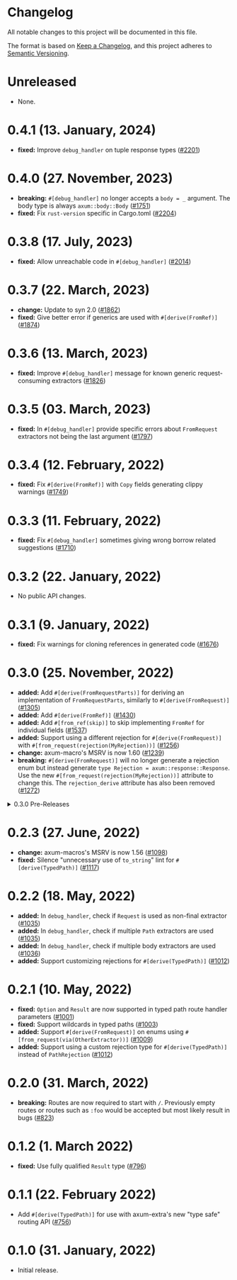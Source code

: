 # Changelog

All notable changes to this project will be documented in this file.

The format is based on [Keep a Changelog](https://keepachangelog.com/en/1.0.0/),
and this project adheres to [Semantic Versioning](https://semver.org/spec/v2.0.0.html).

# Unreleased

- None.

# 0.4.1 (13. January, 2024)

- **fixed:** Improve `debug_handler` on tuple response types ([#2201])

[#2201]: https://github.com/tokio-rs/axum/pull/2201

# 0.4.0 (27. November, 2023)

- **breaking:** `#[debug_handler]` no longer accepts a `body = _` argument. The
  body type is always `axum::body::Body` ([#1751])
- **fixed:** Fix `rust-version` specific in Cargo.toml ([#2204])

[#2204]: https://github.com/tokio-rs/axum/pull/2204
[#1751]: https://github.com/tokio-rs/axum/pull/1751

# 0.3.8 (17. July, 2023)

- **fixed:** Allow unreachable code in `#[debug_handler]` ([#2014])

[#2014]: https://github.com/tokio-rs/axum/pull/2014

# 0.3.7 (22. March, 2023)

- **change:** Update to syn 2.0 ([#1862])
- **fixed:** Give better error if generics are used with `#[derive(FromRef)]` ([#1874])

[#1862]: https://github.com/tokio-rs/axum/pull/1862
[#1874]: https://github.com/tokio-rs/axum/pull/1874

# 0.3.6 (13. March, 2023)

- **fixed:** Improve `#[debug_handler]` message for known generic
  request-consuming extractors ([#1826])

[#1826]: https://github.com/tokio-rs/axum/pull/1826

# 0.3.5 (03. March, 2023)

- **fixed:** In `#[debug_handler]` provide specific errors about `FromRequest`
  extractors not being the last argument ([#1797])

[#1797]: https://github.com/tokio-rs/axum/pull/1797

# 0.3.4 (12. February, 2022)

- **fixed:** Fix `#[derive(FromRef)]` with `Copy` fields generating clippy warnings ([#1749])

[#1749]: https://github.com/tokio-rs/axum/pull/1749

# 0.3.3 (11. February, 2022)

- **fixed:** Fix `#[debug_handler]` sometimes giving wrong borrow related suggestions ([#1710])

[#1710]: https://github.com/tokio-rs/axum/pull/1710

# 0.3.2 (22. January, 2022)

- No public API changes.

# 0.3.1 (9. January, 2022)

- **fixed:** Fix warnings for cloning references in generated code ([#1676])

[#1676]: https://github.com/tokio-rs/axum/pull/1676

# 0.3.0 (25. November, 2022)

- **added:** Add `#[derive(FromRequestParts)]` for deriving an implementation of
  `FromRequestParts`, similarly to `#[derive(FromRequest)]` ([#1305])
- **added:** Add `#[derive(FromRef)]` ([#1430])
- **added:** Add `#[from_ref(skip)]` to skip implementing `FromRef` for individual fields ([#1537])
- **added:** Support using a different rejection for `#[derive(FromRequest)]`
  with `#[from_request(rejection(MyRejection))]` ([#1256])
- **change:** axum-macro's MSRV is now 1.60 ([#1239])
- **breaking:** `#[derive(FromRequest)]` will no longer generate a rejection
  enum but instead generate `type Rejection = axum::response::Response`. Use the
  new `#[from_request(rejection(MyRejection))]` attribute to change this.
  The `rejection_derive` attribute has also been removed ([#1272])

[#1239]: https://github.com/tokio-rs/axum/pull/1239
[#1256]: https://github.com/tokio-rs/axum/pull/1256
[#1272]: https://github.com/tokio-rs/axum/pull/1272
[#1305]: https://github.com/tokio-rs/axum/pull/1305
[#1430]: https://github.com/tokio-rs/axum/pull/1430
[#1537]: https://github.com/tokio-rs/axum/pull/1537

<details>
<summary>0.3.0 Pre-Releases</summary>

# 0.3.0-rc.3 (18. November, 2022)

- **added:** Add `#[from_ref(skip)]` to skip implementing `FromRef` for individual fields ([#1537])

[#1537]: https://github.com/tokio-rs/axum/pull/1537

# 0.3.0-rc.2 (8. November, 2022)

- **added:** Add `#[derive(FromRef)]` ([#1430])

[#1430]: https://github.com/tokio-rs/axum/pull/1430

# 0.3.0-rc.1 (23. August, 2022)

- **change:** axum-macro's MSRV is now 1.60 ([#1239])
- **added:** Support using a different rejection for `#[derive(FromRequest)]`
  with `#[from_request(rejection(MyRejection))]` ([#1256])
- **breaking:** `#[derive(FromRequest)]` will no longer generate a rejection
  enum but instead generate `type Rejection = axum::response::Response`. Use the
  new `#[from_request(rejection(MyRejection))]` attribute to change this.
  The `rejection_derive` attribute has also been removed ([#1272])
- **added:** Add `#[derive(FromRequestParts)]` for deriving an implementation of
  `FromRequestParts`, similarly to `#[derive(FromRequest)]` ([#1305])

[#1239]: https://github.com/tokio-rs/axum/pull/1239
[#1256]: https://github.com/tokio-rs/axum/pull/1256
[#1272]: https://github.com/tokio-rs/axum/pull/1272
[#1305]: https://github.com/tokio-rs/axum/pull/1305

</details>

# 0.2.3 (27. June, 2022)

- **change:** axum-macros's MSRV is now 1.56 ([#1098])
- **fixed:** Silence "unnecessary use of `to_string`" lint for `#[derive(TypedPath)]` ([#1117])

[#1098]: https://github.com/tokio-rs/axum/pull/1098
[#1117]: https://github.com/tokio-rs/axum/pull/1117

# 0.2.2 (18. May, 2022)

- **added:** In `debug_handler`, check if `Request` is used as non-final extractor ([#1035])
- **added:** In `debug_handler`, check if multiple `Path` extractors are used ([#1035])
- **added:** In `debug_handler`, check if multiple body extractors are used ([#1036])
- **added:** Support customizing rejections for `#[derive(TypedPath)]` ([#1012])

[#1035]: https://github.com/tokio-rs/axum/pull/1035
[#1036]: https://github.com/tokio-rs/axum/pull/1036
[#1012]: https://github.com/tokio-rs/axum/pull/1012

# 0.2.1 (10. May, 2022)

- **fixed:** `Option` and `Result` are now supported in typed path route handler parameters ([#1001])
- **fixed:** Support wildcards in typed paths ([#1003])
- **added:** Support `#[derive(FromRequest)]` on enums using `#[from_request(via(OtherExtractor))]` ([#1009])
- **added:** Support using a custom rejection type for `#[derive(TypedPath)]`
  instead of `PathRejection` ([#1012])

[#1001]: https://github.com/tokio-rs/axum/pull/1001
[#1003]: https://github.com/tokio-rs/axum/pull/1003
[#1009]: https://github.com/tokio-rs/axum/pull/1009
[#1012]: https://github.com/tokio-rs/axum/pull/1012

# 0.2.0 (31. March, 2022)

- **breaking:** Routes are now required to start with `/`. Previously empty routes or routes such
  as `:foo` would be accepted but most likely result in bugs ([#823])

[#823]: https://github.com/tokio-rs/axum/pull/823

# 0.1.2 (1. March 2022)

- **fixed:** Use fully qualified `Result` type ([#796])

[#796]: https://github.com/tokio-rs/axum/pull/796

# 0.1.1 (22. February 2022)

- Add `#[derive(TypedPath)]` for use with axum-extra's new "type safe" routing API ([#756])

[#756]: https://github.com/tokio-rs/axum/pull/756

# 0.1.0 (31. January, 2022)

- Initial release.
